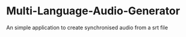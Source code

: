 # Multi-Language-Audio-Generator
An simple application to create synchronised audio from a srt file
